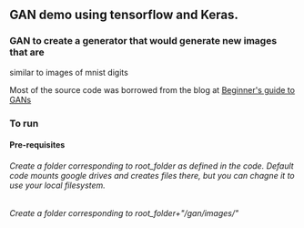 ## GAN demo using tensorflow and Keras.
### GAN to create a generator that would generate new images that are 
  similar to images of mnist digits 

  Most of the source code was borrowed from the blog at [Beginner's guide to GANs](https://skymind.ai/wiki/generative-adversarial-network-gan)

### To run
#### Pre-requisites 
###### Create a folder corresponding to root\_folder as defined in the code. Default code mounts google drives and creates files there, but you can chagne it to use your local filesystem.
###### Create a folder corresponding to root\_folder+"/gan/images/"
